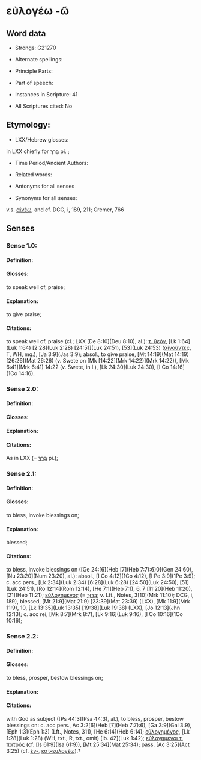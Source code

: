 # εὐλογέω -ῶ 

<!-- Status: S2=NeedsEdits -->
<!-- Lexica used for edits:   -->

## Word data

* Strongs: G21270

* Alternate spellings:



* Principle Parts: 


* Part of speech: 


* Instances in Scripture: 41

* All Scriptures cited: No

## Etymology: 


* LXX/Hebrew glosses: 

in LXX chiefly for [בָּרַךְ](//en-uhl/H1288) pi. ; 

* Time Period/Ancient Authors: 


* Related words: 

* Antonyms for all senses

* Synonyms for all senses: 

 v.s. [αἰνέω](../G01340/01.md), and cf. DCG, i, 189, 211; Cremer, 766 

## Senses 


### Sense  1.0: 

#### Definition: 

#### Glosses: 

to speak well of, praise; 

#### Explanation: 

to give praise; 

#### Citations: 

to speak well of, praise (cl.; LXX [De 8:10](Deu 8:10), al.): [τ. θεόν](), [Lk 1:64](Luk 1:64) [2:28](Luk 2:28) [24:51](Luk 24:51), [53](Luk 24:53) ([αἰνοῦντες](), T, WH, mg.), [Ja 3:9](Jas 3:9); absol., to give praise, [Mt 14:19](Mat 14:19) [26:26](Mat 26:26) (v. Swete on [Mk [14:22](Mrk 14:22)](Mrk 14:22)), [Mk 6:41](Mrk 6:41) 14:22 (v. Swete, in l.), [Lk 24:30](Luk 24:30), [I Co 14:16](1Co 14:16). 

### Sense  2.0: 

#### Definition: 


#### Glosses:



#### Explanation:



#### Citations: 

As in LXX (= [בָּרַךְ](//en-uhl/H1288) pi.); 

### Sense  2.1: 

#### Definition: 

#### Glosses: 

to bless, invoke blessings on; 

#### Explanation: 

blessed; 

#### Citations: 

to bless, invoke blessings on ([Ge 24:[6](Heb [7](Heb 7:7):6)0](Gen 24:60), [Nu 23:20](Num 23:20), al.): absol., [I Co 4:12](1Co 4:12), [I Pe 3:9](1Pe 3:9); c. acc pers., [Lk 2:34](Luk 2:34) [6:28](Luk 6:28) [24:50](Luk 24:50), [51](Luk 24:51), [Ro 12:14](Rom 12:14), [He 7:1](Heb 7:1), 6, 7 [11:20](Heb 11:20), [21](Heb 11:21); [εὐλογημένος]() (= [בָּרוּךְ](//en-uhl/H1288); v. Lft., Notes, 3[10](Mrk 11:10); DCG, i, 189), blessed, [Mt 21:9](Mat 21:9) [23:39](Mat 23:39) (LXX), [Mk 11:9](Mrk 11:9), 10, [Lk 13:35](Luk 13:35) [19:38](Luk 19:38) (LXX), [Jo 12:13](Jhn 12:13); c. acc rei, [Mk 8:7](Mrk 8:7), [Lk 9:16](Luk 9:16), [I Co 10:16](1Co 10:16); 

### Sense  2.2: 

#### Definition: 

#### Glosses: 

to bless, prosper, bestow blessings on; 

#### Explanation: 


#### Citations: 

with God as subject ([Ps 44:3](Psa 44:3), al.), to bless, prosper, bestow blessings on: c. acc pers., Ac 3:2[6](Heb [7](Heb 7:7):6), [Ga 3:9](Gal 3:9), [Eph 1:3](Eph 1:3) (Lft., Notes, 311), [He 6:14](Heb 6:14); [εὐλογημένος](), [Lk 1:28](Luk 1:28) (WH, txt., R, txt., omit) [ib. 42](Luk 1:42); [εὐλογημένοι τ. πατρός]() (cf. [Is 61:9](Isa 61:9)), [Mt 25:34](Mat 25:34); pass. [Ac 3:25](Act 3:25) (cf. [ἐν-](), [κατ-ευλογέω]()).†

